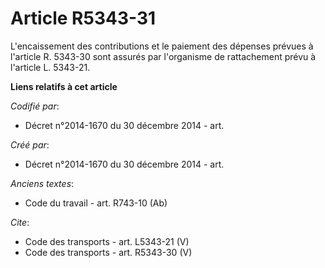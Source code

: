 # Article R5343-31

L'encaissement des contributions et le paiement des dépenses prévues à l'article R. 5343-30 sont assurés par l'organisme de
rattachement prévu à l'article L. 5343-21.

**Liens relatifs à cet article**

_Codifié par_:

  - Décret n°2014-1670 du 30 décembre 2014 - art.

_Créé par_:

  - Décret n°2014-1670 du 30 décembre 2014 - art.

_Anciens textes_:

  - Code du travail - art. R743-10 (Ab)

_Cite_:

  - Code des transports - art. L5343-21 (V)
  - Code des transports - art. R5343-30 (V)
